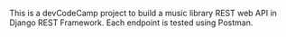 This is a devCodeCamp project to build a music library REST web API in Django REST Framework.  Each endpoint is tested using Postman.
